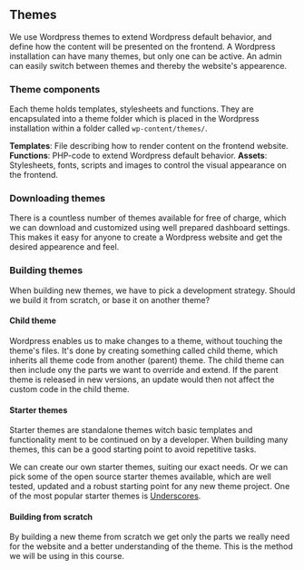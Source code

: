 ## Themes

We use Wordpress themes to extend Wordpress default behavior, and define how the content will be presented on the frontend. A Wordpress installation can have many themes, but only one can be active. An admin can easily switch between themes and thereby the website's appearence.

### Theme components
Each theme holds templates, stylesheets and functions. They are encapsulated into a theme folder which is placed in the Wordpress installation within a folder called `wp-content/themes/`. 

**Templates**: File describing how to render content on the frontend website.
**Functions**: PHP-code to extend Wordpress default behavior.
**Assets**: Stylesheets, fonts, scripts and images to control the visual appearance on the frontend.

### Downloading themes
There is a countless number of themes available for free of charge, which we can download and customized using well prepared dashboard settings. This makes it easy for anyone to create a Wordpress website and get the desired appearence and feel.

### Building themes
When building new themes, we have to pick a development strategy. Should we build it from scratch, or base it on another theme?

#### Child theme
Wordpress enables us to make changes to a theme, without touching the theme's files. It's done by creating something called child theme, which inherits all theme code from another (parent) theme. The child theme can then include ony the parts we want to override and extend. If the parent theme is released in new versions, an update would then not affect the custom code in the child theme.

#### Starter themes
Starter themes are standalone themes witch basic templates and functionality ment to be continued on by a developer. When building many themes, this can be a good starting point to avoid repetitive tasks.

We can create our own starter themes, suiting our exact needs. Or we can pick some of the open source starter themes available, which are well tested, updated and a robust starting point for any new theme project. One of the most popular starter themes is [Underscores](http://underscores.me/ "Underscores project").

#### Building from scratch
By building a new theme from scratch we get only the parts we really need for the website and a better understanding of the theme. This is the method we will be using in this course.
